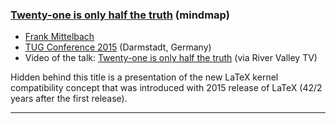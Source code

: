 
### [Twenty-one is only half the truth]({{site.baseurl}}/publications/2015-07-20-FMi-TUG-twentyone-details.pdf) (mindmap)

+ [Frank Mittelbach]({{site.baseurl}}/about/team/#frank-mittelbach)
+ [TUG Conference 2015](https://tug.org/tug2015/) (Darmstadt, Germany)
+ Video of the talk: [Twenty-one is only half the truth](http://www.zeeba.tv/twenty-one-is-only-half-the-truth/)  (via River Valley TV)

Hidden behind this title is a presentation of the new LaTeX kernel
compatibility concept that was introduced with 2015 release of LaTeX
(42/2 years after the first release).

***

